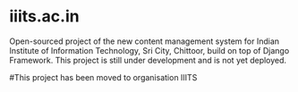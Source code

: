 # iiits.ac.in
Open-sourced project of the new content management system for Indian Institute of Information Technology, Sri City, Chittoor, build on top of Django Framework.
This project is still under development and is not yet deployed.

#This project has been moved to organisation IIITS
